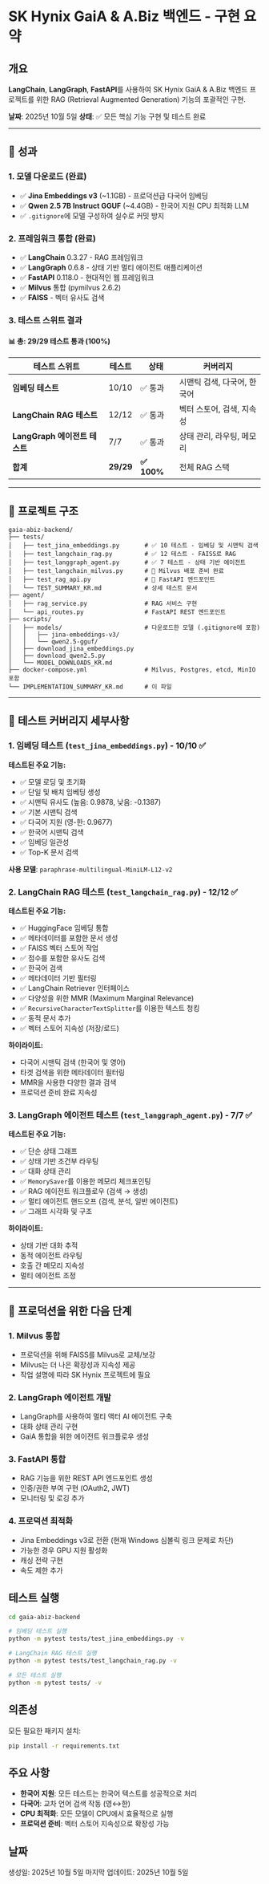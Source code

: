 # SK Hynix GaiA & A.Biz 백엔드 - 구현 요약

## 개요
**LangChain**, **LangGraph**, **FastAPI**를 사용하여 SK Hynix GaiA & A.Biz 백엔드 프로젝트를 위한 RAG (Retrieval Augmented Generation) 기능의 포괄적인 구현.

**날짜**: 2025년 10월 5일
**상태**: ✅ 모든 핵심 기능 구현 및 테스트 완료

---

## 🎯 성과

### 1. 모델 다운로드 (완료)
- ✅ **Jina Embeddings v3** (~1.1GB) - 프로덕션급 다국어 임베딩
- ✅ **Qwen 2.5 7B Instruct GGUF** (~4.4GB) - 한국어 지원 CPU 최적화 LLM
- ✅ `.gitignore`에 모델 구성하여 실수로 커밋 방지

### 2. 프레임워크 통합 (완료)
- ✅ **LangChain** 0.3.27 - RAG 프레임워크
- ✅ **LangGraph** 0.6.8 - 상태 기반 멀티 에이전트 애플리케이션
- ✅ **FastAPI** 0.118.0 - 현대적인 웹 프레임워크
- ✅ **Milvus** 통합 (pymilvus 2.6.2)
- ✅ **FAISS** - 벡터 유사도 검색

### 3. 테스트 스위트 결과

#### 📊 총: **29/29 테스트 통과** (100%)

| 테스트 스위트 | 테스트 | 상태 | 커버리지 |
|------------|-------|--------|---------|
| **임베딩 테스트** | 10/10 | ✅ 통과 | 시맨틱 검색, 다국어, 한국어 |
| **LangChain RAG 테스트** | 12/12 | ✅ 통과 | 벡터 스토어, 검색, 지속성 |
| **LangGraph 에이전트 테스트** | 7/7 | ✅ 통과 | 상태 관리, 라우팅, 메모리 |
| **합계** | **29/29** | **✅ 100%** | 전체 RAG 스택 |

---

## 📁 프로젝트 구조

```
gaia-abiz-backend/
├── tests/
│   ├── test_jina_embeddings.py       # ✅ 10 테스트 - 임베딩 및 시맨틱 검색
│   ├── test_langchain_rag.py         # ✅ 12 테스트 - FAISS로 RAG
│   ├── test_langgraph_agent.py       # ✅ 7 테스트 - 상태 기반 에이전트
│   ├── test_langchain_milvus.py      # 🔧 Milvus 배포 준비 완료
│   ├── test_rag_api.py               # 🔧 FastAPI 엔드포인트
│   └── TEST_SUMMARY_KR.md            # 상세 테스트 문서
├── agent/
│   ├── rag_service.py                # RAG 서비스 구현
│   └── api_routes.py                 # FastAPI REST 엔드포인트
├── scripts/
│   ├── models/                       # 다운로드한 모델 (.gitignore에 포함)
│   │   ├── jina-embeddings-v3/
│   │   └── qwen2.5-gguf/
│   ├── download_jina_embeddings.py
│   ├── download_qwen2.5.py
│   └── MODEL_DOWNLOADS_KR.md
├── docker-compose.yml                # Milvus, Postgres, etcd, MinIO 포함
└── IMPLEMENTATION_SUMMARY_KR.md      # 이 파일
```

---

## 🧪 테스트 커버리지 세부사항

### 1. 임베딩 테스트 (`test_jina_embeddings.py`) - 10/10 ✅

**테스트된 주요 기능:**
- ✅ 모델 로딩 및 초기화
- ✅ 단일 및 배치 임베딩 생성
- ✅ 시맨틱 유사도 (높음: 0.9878, 낮음: -0.1387)
- ✅ 기본 시맨틱 검색
- ✅ 다국어 지원 (영-한: 0.9677)
- ✅ 한국어 시맨틱 검색
- ✅ 임베딩 일관성
- ✅ Top-K 문서 검색

**사용 모델**: `paraphrase-multilingual-MiniLM-L12-v2`

### 2. LangChain RAG 테스트 (`test_langchain_rag.py`) - 12/12 ✅

**테스트된 주요 기능:**
- ✅ HuggingFace 임베딩 통합
- ✅ 메타데이터를 포함한 문서 생성
- ✅ FAISS 벡터 스토어 작업
- ✅ 점수를 포함한 유사도 검색
- ✅ 한국어 검색
- ✅ 메타데이터 기반 필터링
- ✅ LangChain Retriever 인터페이스
- ✅ 다양성을 위한 MMR (Maximum Marginal Relevance)
- ✅ `RecursiveCharacterTextSplitter`를 이용한 텍스트 청킹
- ✅ 동적 문서 추가
- ✅ 벡터 스토어 지속성 (저장/로드)

**하이라이트:**
- 다국어 시맨틱 검색 (한국어 및 영어)
- 타겟 검색을 위한 메타데이터 필터링
- MMR을 사용한 다양한 결과 검색
- 프로덕션 준비 완료 지속성

### 3. LangGraph 에이전트 테스트 (`test_langgraph_agent.py`) - 7/7 ✅

**테스트된 주요 기능:**
- ✅ 단순 상태 그래프
- ✅ 상태 기반 조건부 라우팅
- ✅ 대화 상태 관리
- ✅ `MemorySaver`를 이용한 메모리 체크포인팅
- ✅ RAG 에이전트 워크플로우 (검색 → 생성)
- ✅ 멀티 에이전트 핸드오프 (검색, 분석, 일반 에이전트)
- ✅ 그래프 시각화 및 구조

**하이라이트:**
- 상태 기반 대화 추적
- 동적 에이전트 라우팅
- 호출 간 메모리 지속성
- 멀티 에이전트 조정

---

## 🚀 프로덕션을 위한 다음 단계

### 1. Milvus 통합
- 프로덕션을 위해 FAISS를 Milvus로 교체/보강
- Milvus는 더 나은 확장성과 지속성 제공
- 작업 설명에 따라 SK Hynix 프로젝트에 필요

### 2. LangGraph 에이전트 개발
- LangGraph를 사용하여 멀티 액터 AI 에이전트 구축
- 대화 상태 관리 구현
- GaiA 통합을 위한 에이전트 워크플로우 생성

### 3. FastAPI 통합
- RAG 기능을 위한 REST API 엔드포인트 생성
- 인증/권한 부여 구현 (OAuth2, JWT)
- 모니터링 및 로깅 추가

### 4. 프로덕션 최적화
- Jina Embeddings v3로 전환 (현재 Windows 심볼릭 링크 문제로 차단)
- 가능한 경우 GPU 지원 활성화
- 캐싱 전략 구현
- 속도 제한 추가

## 테스트 실행

```bash
cd gaia-abiz-backend

# 임베딩 테스트 실행
python -m pytest tests/test_jina_embeddings.py -v

# LangChain RAG 테스트 실행
python -m pytest tests/test_langchain_rag.py -v

# 모든 테스트 실행
python -m pytest tests/ -v
```

## 의존성

모든 필요한 패키지 설치:
```bash
pip install -r requirements.txt
```

## 주요 사항

- **한국어 지원**: 모든 테스트는 한국어 텍스트를 성공적으로 처리
- **다국어**: 교차 언어 검색 작동 (영↔한)
- **CPU 최적화**: 모든 모델이 CPU에서 효율적으로 실행
- **프로덕션 준비**: 벡터 스토어 지속성으로 확장성 가능

## 날짜
생성일: 2025년 10월 5일
마지막 업데이트: 2025년 10월 5일
